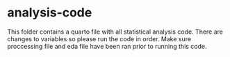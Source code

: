 # analysis-code

This folder contains a quarto file with all statistical analysis code. There are changes to variables so please run the code in order. 
Make sure proccessing file and eda file have been ran prior to running this code.
